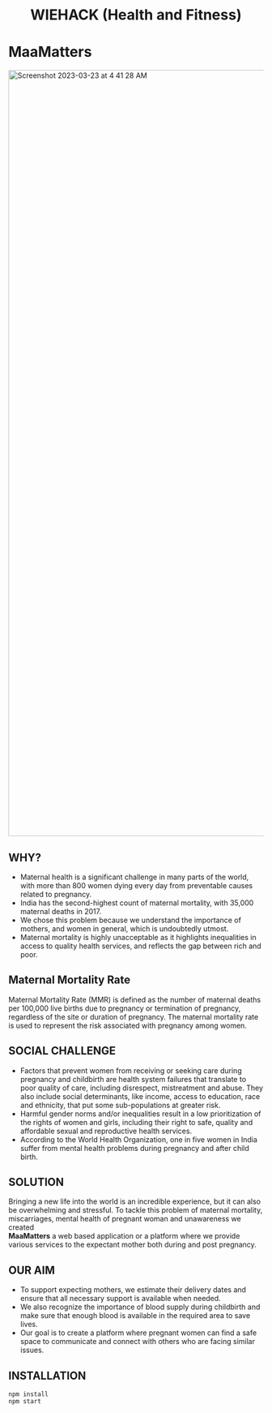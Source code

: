 <h1 align="center"> WIEHACK (Health and Fitness) </h1>


# MaaMatters
<img width="1511" alt="Screenshot 2023-03-23 at 4 41 28 AM" src="https://user-images.githubusercontent.com/103764966/227058919-4799c7c9-ff8c-4fab-ac3c-1d5747abbb0f.png">

**WHY?**
---
- Maternal health is a significant challenge in many parts of the world, with more than 800 women dying every day from preventable causes related to pregnancy. 
- India has the second-highest count of maternal mortality, with 35,000 maternal deaths in 2017.
- We chose this problem because we understand the importance of mothers, and women in general, which is undoubtedly utmost.
- Maternal mortality is highly unacceptable as it highlights inequalities in access to quality health services, and reflects the gap between rich and poor.

**Maternal Mortality Rate**
---
Maternal Mortality Rate (MMR) is defined as the number of maternal deaths per 100,000 live births due to pregnancy or termination of pregnancy, regardless of the site or duration of pregnancy. The maternal mortality rate is used to represent the risk associated with pregnancy among women.

**SOCIAL CHALLENGE**
---
- Factors that prevent women from receiving or seeking care during pregnancy and childbirth are health system failures that translate to poor quality of care, including disrespect, mistreatment and abuse. 
They also include social determinants, like income, access to education, race and ethnicity, that put some sub-populations at greater risk. 
- Harmful gender norms and/or inequalities result in a low prioritization of the rights of women and girls, including their right to safe, quality and affordable sexual and reproductive health services.
- According to the World Health Organization, one in five women in India suffer from mental health problems during pregnancy and after child birth.

**SOLUTION**
---
Bringing a new life into the world is an incredible experience, but it can also be overwhelming and stressful. 
To tackle this problem of maternal mortality, miscarriages, mental health of pregnant woman and unawareness we created  
**MaaMatters**
a web based application or a platform where we provide various services to the expectant mother both during and post pregnancy.

**OUR AIM**
---
- To support expecting mothers, we estimate their delivery dates and ensure that all necessary support is available when needed. 
- We also recognize the importance of blood supply during childbirth and make sure that enough blood is available in the required area to save lives.
- Our goal is to create a platform where pregnant women can find a safe space to communicate and connect with others who are facing similar issues.

**INSTALLATION**
---
```
npm install
npm start
```
